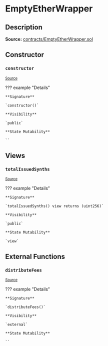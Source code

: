 # EmptyEtherWrapper

## Description

**Source:** [contracts/EmptyEtherWrapper.sol](https://github.com/Synthetixio/synthetix/tree/v2.46.0-alpha-ovm/contracts/EmptyEtherWrapper.sol)

## Constructor

### `constructor`

<sub>[Source](https://github.com/Synthetixio/synthetix/tree/v2.46.0-alpha-ovm/contracts/EmptyEtherWrapper.sol#L6)</sub>

??? example "Details"

    **Signature**

    `constructor()`

    **Visibility**

    `public`

    **State Mutability**

    ``

## Views

### `totalIssuedSynths`

<sub>[Source](https://github.com/Synthetixio/synthetix/tree/v2.46.0-alpha-ovm/contracts/EmptyEtherWrapper.sol#L10)</sub>

??? example "Details"

    **Signature**

    `totalIssuedSynths() view returns (uint256)`

    **Visibility**

    `public`

    **State Mutability**

    `view`

## External Functions

### `distributeFees`

<sub>[Source](https://github.com/Synthetixio/synthetix/tree/v2.46.0-alpha-ovm/contracts/EmptyEtherWrapper.sol#L14)</sub>

??? example "Details"

    **Signature**

    `distributeFees()`

    **Visibility**

    `external`

    **State Mutability**

    ``
